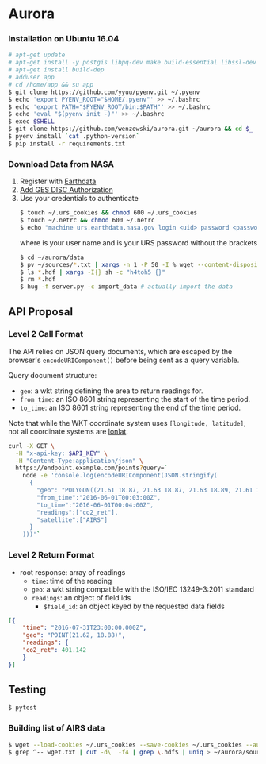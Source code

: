 # Aurora

### Installation on Ubuntu 16.04
```bash
# apt-get update
# apt-get install -y postgis libpq-dev make build-essential libssl-dev zlib1g-dev libbz2-dev libreadline-dev libsqlite3-dev wget curl llvm libncurses5-dev libncursesw5-dev xz-utils
# apt-get install build-dep
# adduser app
# cd /home/app && su app
$ git clone https://github.com/yyuu/pyenv.git ~/.pyenv
$ echo 'export PYENV_ROOT="$HOME/.pyenv"' >> ~/.bashrc
$ echo 'export PATH="$PYENV_ROOT/bin:$PATH"' >> ~/.bashrc
$ echo 'eval "$(pyenv init -)"' >> ~/.bashrc
$ exec $SHELL
$ git clone https://github.com/wenzowski/aurora.git ~/aurora && cd $_
$ pyenv install `cat .python-version`
$ pip install -r requirements.txt
```

### Download Data from NASA

1.  Register with [Earthdata](https://wiki.earthdata.nasa.gov/display/EL/How+To+Register+With+Earthdata+Login)
2.  [Add GES DISC Authorization](http://disc.sci.gsfc.nasa.gov/registration/authorizing-gesdisc-data-access-in-earthdata_login)
3.  Use your credentials to authenticate
    ```bash
    $ touch ~/.urs_cookies && chmod 600 ~/.urs_cookies
    $ touch ~/.netrc && chmod 600 ~/.netrc
    $ echo "machine urs.earthdata.nasa.gov login <uid> password <password>" >> ~/.netrc
    ```
    where <uid> is your user name and <password> is your URS password without the brackets
    ```bash
    $ cd ~/aurora/data
    $ pv ~/sources/*.txt | xargs -n 1 -P 50 -I % wget --content-disposition --no-check-certificate --load-cookies ~/.urs_cookies --save-cookies ~/.urs_cookies --auth-no-challenge=on --keep-session-cookies --prefer-family=IPv4 -q %
    $ ls *.hdf | xargs -I{} sh -c "h4toh5 {}"
    $ rm *.hdf
    $ hug -f server.py -c import_data # actually import the data
    ```


## API Proposal

### Level 2 Call Format

The API relies on JSON query documents, which are escaped by the browser's
`encodeURIComponent()` before being sent as a query variable.

Query document structure:
- `geo`: a wkt string defining the area to return readings for.
- `from_time`: an ISO 8601 string representing the start of the time period.
- `to_time`: an ISO 8601 string representing the end of the time period.

Note that while the WKT coordinate system uses `[longitude, latitude]`,
not all coordinate systems are [lonlat].

```bash
curl -X GET \
  -H "x-api-key: $API_KEY" \
  -H "Content-Type:application/json" \
  https://endpoint.example.com/points?query=`
    node -e 'console.log(encodeURIComponent(JSON.stringify(
      {
        "geo": "POLYGON((21.61 18.87, 21.63 18.87, 21.63 18.89, 21.61 18.89, 21.61 18.87))",
        "from_time":"2016-06-01T00:03:00Z",
        "to_time":"2016-06-01T00:04:00Z",
        "readings":["co2_ret"],
        "satellite":["AIRS"]
      }
    )))'`
```

### Level 2 Return Format

- root response: array of readings
  - `time`: time of the reading
  - `geo`: a wkt string compatible with the ISO/IEC 13249-3:2011 standard
  - `readings`: an object of field ids
    - `$field_id`: an object keyed by the requested data fields

```json
[{
	"time": "2016-07-31T23:00:00.000Z",
	"geo": "POINT(21.62, 18.88)",
	"readings": {
    "co2_ret": 401.142
	}
}]
```
## Testing

```bash
$ pytest
```

### Building list of AIRS data
```bash
$ wget --load-cookies ~/.urs_cookies --save-cookies ~/.urs_cookies --auth-no-challenge=on --keep-session-cookies -r -c -nH -nd -np -A hdf "http://airsl2.gesdisc.eosdis.nasa.gov/data/Aqua_AIRS_Level2/AIRS2SPC.005/" --spider -o wget.txt
$ grep ^-- wget.txt | cut -d\  -f4 | grep \.hdf$ | uniq > ~/aurora/sources/AIRS2SPCv5.txt
```

[lonlat]: http://www.macwright.org/lonlat/
